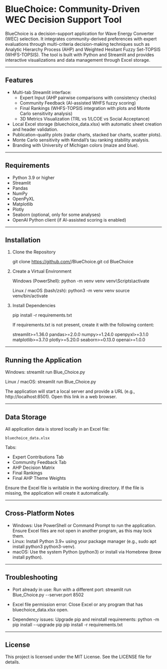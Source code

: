 BlueChoice: Community-Driven WEC Decision Support Tool
======================================================

BlueChoice is a decision-support application for Wave Energy Converter (WEC) selection. It integrates community-derived preferences with expert evaluations through multi-criteria decision-making techniques such as Analytic Hierarchy Process (AHP) and Weighted Hesitant Fuzzy Set-TOPSIS (WHFS-TOPSIS). The tool is built with Python and Streamlit and provides interactive visualizations and data management through Excel storage.

------------------------------------------------------
Features
------------------------------------------------------

- Multi-tab Streamlit interface:
  - Expert Input (AHP pairwise comparisons with consistency checks)
  - Community Feedback (AI-assisted WHFS fuzzy scoring)
  - Final Rankings (WHFS-TOPSIS integration with plots and Monte Carlo sensitivity analysis)
  - 3D Metrics Visualization (TRL vs 1/LCOE vs Social Acceptance)
- Local Excel storage (bluechoice_data.xlsx) with automatic sheet creation and header validation.
- Publication-quality plots (radar charts, stacked bar charts, scatter plots).
- Monte Carlo sensitivity with Kendall’s tau ranking stability analysis.
- Branding with University of Michigan colors (maize and blue).

------------------------------------------------------
Requirements
------------------------------------------------------

- Python 3.9 or higher
- Streamlit
- Pandas
- NumPy
- OpenPyXL
- Matplotlib
- Plotly
- Seaborn (optional, only for some analyses)
- OpenAI Python client (if AI-assisted scoring is enabled)

------------------------------------------------------
Installation
------------------------------------------------------

1. Clone the Repository

   git clone https://github.com/<your-username>/BlueChoice.git
   cd BlueChoice

2. Create a Virtual Environment

   Windows (PowerShell):
       python -m venv venv
       venv\Scripts\activate

   Linux / macOS (bash/zsh):
       python3 -m venv venv
       source venv/bin/activate

3. Install Dependencies

   pip install -r requirements.txt

   If requirements.txt is not present, create it with the following content:

   streamlit>=1.36.0
   pandas>=2.0.0
   numpy>=1.24.0
   openpyxl>=3.1.0
   matplotlib>=3.7.0
   plotly>=5.20.0
   seaborn>=0.13.0
   openai>=1.0.0

------------------------------------------------------
Running the Application
------------------------------------------------------

Windows:
    streamlit run Blue_Choice.py

Linux / macOS:
    streamlit run Blue_Choice.py

The application will start a local server and provide a URL (e.g., http://localhost:8501). Open this link in a web browser.

------------------------------------------------------
Data Storage
------------------------------------------------------

All application data is stored locally in an Excel file:

    bluechoice_data.xlsx

Tabs:
  - Expert Contributions Tab
  - Community Feedback Tab
  - AHP Decision Matrix
  - Final Rankings
  - Final AHP Theme Weights

Ensure the Excel file is writable in the working directory. If the file is missing, the application will create it automatically.

------------------------------------------------------
Cross-Platform Notes
------------------------------------------------------

- Windows: Use PowerShell or Command Prompt to run the application. Ensure Excel files are not open in another program, as this may lock them.
- Linux: Install Python 3.9+ using your package manager (e.g., sudo apt install python3 python3-venv).
- macOS: Use the system Python (python3) or install via Homebrew (brew install python).

------------------------------------------------------
Troubleshooting
------------------------------------------------------

- Port already in use: Run with a different port:
      streamlit run Blue_Choice.py --server.port 8502

- Excel file permission error: Close Excel or any program that has bluechoice_data.xlsx open.

- Dependency issues: Upgrade pip and reinstall requirements:
      python -m pip install --upgrade pip
      pip install -r requirements.txt

------------------------------------------------------
License
------------------------------------------------------

This project is licensed under the MIT License. See the LICENSE file for details.
